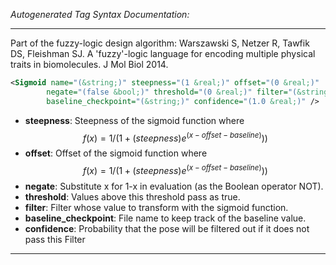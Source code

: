 _Autogenerated Tag Syntax Documentation:_

---
Part of the fuzzy-logic design algorithm: Warszawski S, Netzer R, Tawfik DS, Fleishman SJ. A 'fuzzy'-logic language for encoding multiple physical traits in biomolecules. J Mol Biol 2014.

```xml
<Sigmoid name="(&string;)" steepness="(1 &real;)" offset="(0 &real;)"
        negate="(false &bool;)" threshold="(0 &real;)" filter="(&string;)"
        baseline_checkpoint="(&string;)" confidence="(1.0 &real;)" />
```

-   **steepness**: Steepness of the sigmoid function where $$f(x) = 1 / ( 1 + (steepness)e^{ (x - offset - baseline) } ) )$$
-   **offset**: Offset of the sigmoid function where $$f(x) = 1 / ( 1 + (steepness)e^{ (x - offset - baseline) } ) )$$
-   **negate**: Substitute x for 1-x in evaluation (as the Boolean operator NOT).
-   **threshold**: Values above this threshold pass as true.
-   **filter**: Filter whose value to transform with the sigmoid function.
-   **baseline_checkpoint**: File name to keep track of the baseline value.
-   **confidence**: Probability that the pose will be filtered out if it does not pass this Filter

---
